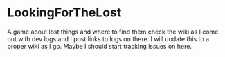 # LookingForTheLost
A game about lost things and where to find them
check the wiki as I come out with dev logs and I post links to logs on there. I will uodate this to a proper wiki as I go. Maybe I should start tracking issues on here. 
